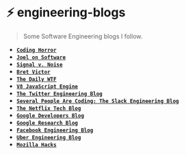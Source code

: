 # :zap: engineering-blogs

> Some Software Engineering blogs I follow.

- **[`Coding Horror`](https://blog.codinghorror.com/)**
- **[`Joel on Software`](https://www.joelonsoftware.com/)**
- **[`Signal v. Noise`](https://m.signalvnoise.com)**
- **[`Bret Victor`](http://worrydream.com/)**
- **[`The Daily WTF`](http://thedailywtf.com/)**
- **[`V8 JavaScript Engine`](https://v8project.blogspot.com)**
- **[`The Twitter Engineering Blog`](https://blog.twitter.com/engineering)**
- **[`Several People Are Coding: The Slack Engineering Blog`](https://slack.engineering/)**
- **[`The Netflix Tech Blog`](http://techblog.netflix.com/)**
- **[`Google Developers Blog`](https://developers.googleblog.com/)**
- **[`Google Research Blog`](https://research.googleblog.com/)**
- **[`Facebook Engineering Blog`](https://code.facebook.com/posts/)**
- **[`Uber Engineering Blog`](https://eng.uber.com/)**
- **[`Mozilla Hacks`](https://hacks.mozilla.org/)**
